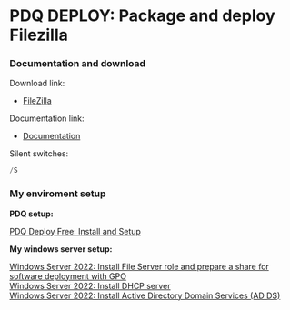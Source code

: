 # PDQ DEPLOY: Package and deploy Filezilla
### Documentation and download
Download link:

* [FileZilla](https://filezilla-project.org/download.php?platform=win64)

Documentation link:

* [Documentation](https://wiki.filezilla-project.org/Silent_Setup)

Silent switches:
```powershell
/S
```

### My enviroment setup
<b>PDQ setup:</b> <br />

[PDQ Deploy Free: Install and Setup](https://youtu.be/jB6SOhKFoHg) <br />

<b>My windows server setup:</b> <br />

[Windows Server 2022: Install File Server role and prepare a share for software deployment with GPO](https://youtu.be/jEWSdC2qwyA) <br />
[Windows Server 2022: Install DHCP server](https://youtu.be/8n0MD9stQis) <br />
[Windows Server 2022: Install Active Directory Domain Services (AD DS)](https://youtu.be/1cYewbW3Tl0) <br />
